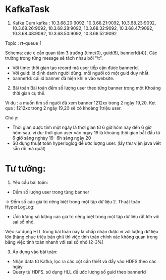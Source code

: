 # KafkaTask
1. Kafka
   Cụm kafka : 10.3.68.20:9092, 10.3.68.21:9092, 10.3.68.23:9092, 10.3.68.26:9092, 10.3.68.28:9092, 10.3.68.32:9092, 10.3.68.47:9092, 10.3.68.48:9092, 10.3.68.50:9092, 10.3.68.52:9092

Topic : rt-queue_1

Schema: các e cần quan tâm 3 trường {time(0), guid(6), bannerId(4)}. Các trường trong từng mesage sẽ tách nhau bởi "\t".

*   Với time: thời gian tạo record mà user tiếp cận được bannerId.
*   Với guid: id  định danh người dùng. mỗi người có một guid duy nhất.
*   bannerId: cái id banner đã hiện khi e vào website.
2. Bài toán
   Bài toán đếm số lượng user theo từng banner trong một Khoảng thời gian cụ thể.

Ví dụ : a muốn tìm số người đã xem banner 1212xx trong 2 ngày 19,20.
Ket qua : 1212xx trong 2 ngày 19,20 sẽ có khoảng 1triệu user.

Chú ý:
* Thời gian được tính một ngày là thời gian từ 6 giờ hôm nay đến 6 giờ hôm sau. ví dụ: thời gian user vào ngày 19 là khoảng thời gian bắt đầu từ 6 giờ sáng nghày 19- 6h sáng ngày 20
* Sừ dụng thuật toán hyperloglog để ước lượng user. (lấy thư viện java viết sẵn rồi mà quất)

# Tư tưởng:
1. Yêu cầu bài toán:
- Đếm số lượng user trong từng banner 

-> Đếm số các giá trị riêng biệt trong một tập dữ liệu
2. Thuật toán HyperLogLog:
- Ước lượng số lượng các giá trị riêng biệt trong một tập dữ liệu rất lớn với sai số nhỏ.


Việc sử dụng HLL trong bài toán này là chấp nhận được vì với lượng dữ liệu lớn (hàng chục triệu bản ghi)
thì việc tính toán chính xác không quan trọng bằng việc tính toán nhanh với sai số nhỏ (2-3%)

3. Áp dụng vào bài toán:
- Nhận data từ Kafka, lọc ra các cột cần thiết và đẩy vào HDFS theo các ngày
- Query từ HDFS, sử dụng HLL để ước lượng số guid theo bannerId

